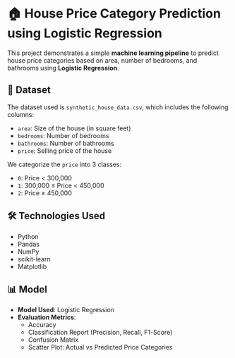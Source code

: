 # 🏠 House Price Category Prediction using Logistic Regression

This project demonstrates a simple **machine learning pipeline** to predict house price categories based on area, number of bedrooms, and bathrooms using **Logistic Regression**.

## 📁 Dataset

The dataset used is `synthetic_house_data.csv`, which includes the following columns:
- `area`: Size of the house (in square feet)
- `bedrooms`: Number of bedrooms
- `bathrooms`: Number of bathrooms
- `price`: Selling price of the house

We categorize the `price` into 3 classes:
- `0`: Price < 300,000
- `1`: 300,000 ≤ Price < 450,000
- `2`: Price ≥ 450,000

## 🛠️ Technologies Used

- Python
- Pandas
- NumPy
- scikit-learn
- Matplotlib

## 📊 Model

- **Model Used**: Logistic Regression
- **Evaluation Metrics**:
  - Accuracy
  - Classification Report (Precision, Recall, F1-Score)
  - Confusion Matrix
  - Scatter Plot: Actual vs Predicted Price Categories
